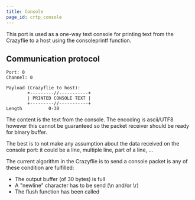 ```yaml
---
title: Console
page_id: crtp_console
---
```


This port is used as a one-way text console for printing text from the
Crazyflie to a host using the consoleprintf function.

## Communication protocol

    Port: 0
    Channel: 0

    Payload (Crazyflie to host):
            +---------//-----------+
            | PRINTED CONSOLE TEXT |
            +---------//-----------+
    Length          0-30

The content is the text from the console. The encoding is ascii/UTF8 however
this cannot be guaranteed so the packet receiver should be ready for binary
buffer.

The best is to not make any assumption about the data received on the console
port: it could be a line, multiple line, part of a line, ...


The current algorithm in the Crazyflie is to send a console packet is any of
these condition are fulfilled:

 - The output buffer (of 30 bytes) is full
 - A \"newline\" character has to be send (\\n and/or \\r)
 - The flush function has been called
